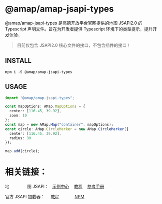 # @amap/amap-jsapi-types

@amap/amap-jsapi-types 是高德开放平台官网提供的地图 JSAPI2.0 的 Typescript 声明文件。旨在为开发者提供 Typescript 环境下的类型提示，提升开发体验。

> 目前仅包含 JSAPI2.0 核心文件的接口，不包含插件的接口！

## INSTALL

`npm i -S @amap/amap-jsapi-types`

## USAGE

```ts
import "@amap/amap-jsapi-types";

const mapOptions: AMap.MapOptions = {
  center: [116.45, 39.92],
  zoom: 10
};
const map = new AMap.Map("container", mapOptions);
const circle: AMap.CircleMarker = new AMap.CircleMarker({
  center: [116.45, 39.92],
  radius: 30
});

map.add(circle);
```

# 相关链接：

地&nbsp;&nbsp;&nbsp;&nbsp;&nbsp;&nbsp;&nbsp;&nbsp;&nbsp;&nbsp;&nbsp;&nbsp;&nbsp;&nbsp;&nbsp;图 JSAPI： &nbsp;&nbsp;[示例中心](https://lbs.amap.com/demo-center/jsapi-v2)&nbsp;&nbsp;&nbsp;&nbsp;[教程](https://lbs.amap.com/api/jsapi-v2/summary)&nbsp;&nbsp;&nbsp;&nbsp;[参考手册](https://lbs.amap.com/api/jsapi-v2/documentation)

官方 JSAPI 加载器： &nbsp;&nbsp;&nbsp;&nbsp;[教程](https://lbs.amap.com/api/jsapi-v2/guide/abc/load)&nbsp;&nbsp;&nbsp;&nbsp;&nbsp;&nbsp;&nbsp;&nbsp;&nbsp;&nbsp;&nbsp;&nbsp;&nbsp;[NPM](https://www.npmjs.com/package/@amap/amap-jsapi-loader)
